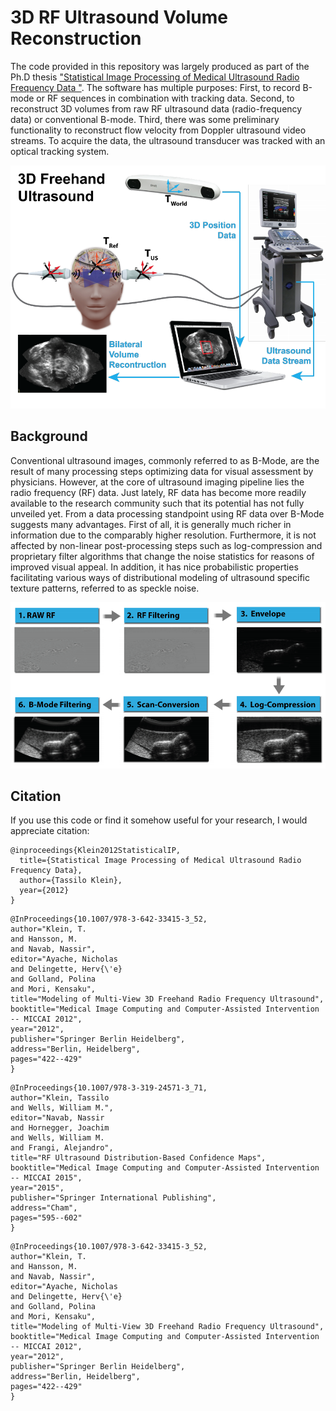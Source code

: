 # 3D RF Ultrasound Volume Reconstruction

The code provided in this repository was largely produced as part of the Ph.D thesis ["Statistical Image Processing of Medical Ultrasound Radio Frequency Data "](https://mediatum.ub.tum.de/1100919). The software has multiple purposes: First, to record B-mode or RF sequences in combination with tracking data. Second, to reconstruct 3D volumes from raw RF ultrasound data (radio-frequency data) or conventional B-mode. Third, there was some preliminary functionality to reconstruct flow velocity from Doppler ultrasound video streams. 
To acquire the data, the ultrasound transducer was tracked with an optical tracking system.

![3D Ultrasound Freehand System](https://github.com/TJKlein/3D_RFUltrasound_Reconstruction/blob/master/3DUSFreehand.png)

  
## Background

Conventional ultrasound images, commonly referred to as B-Mode, are the result of many processing
steps optimizing data for visual assessment by physicians. However, at the core of ultrasound imaging pipeline lies the radio frequency (RF) data. Just lately, RF data has become more readily available to the research community such that its potential has not fully unveiled yet. From a data processing standpoint using RF data over B-Mode suggests many advantages. First of all, it is generally much richer in information due to the comparably higher resolution. Furthermore, it is not affected by non-linear post-processing steps such as log-compression and proprietary filter algorithms that change the noise statistics for reasons of improved visual appeal. In addition, it has nice probabilistic properties facilitating various ways of distributional modeling of ultrasound specific texture patterns, referred to as speckle noise.

![RF to Bmode pipeline](https://github.com/TJKlein/3D_RFUltrasound_Reconstruction/blob/master/RFtoBmode.png)




## Citation
If you use this code or find it somehow useful for your research, I would appreciate citation:


```
@inproceedings{Klein2012StatisticalIP,
  title={Statistical Image Processing of Medical Ultrasound Radio Frequency Data},
  author={Tassilo Klein},
  year={2012}
}
```

```
@InProceedings{10.1007/978-3-642-33415-3_52,
author="Klein, T.
and Hansson, M.
and Navab, Nassir",
editor="Ayache, Nicholas
and Delingette, Herv{\'e}
and Golland, Polina
and Mori, Kensaku",
title="Modeling of Multi-View 3D Freehand Radio Frequency Ultrasound",
booktitle="Medical Image Computing and Computer-Assisted Intervention -- MICCAI 2012",
year="2012",
publisher="Springer Berlin Heidelberg",
address="Berlin, Heidelberg",
pages="422--429"
}
```

```
@InProceedings{10.1007/978-3-319-24571-3_71,
author="Klein, Tassilo
and Wells, William M.",
editor="Navab, Nassir
and Hornegger, Joachim
and Wells, William M.
and Frangi, Alejandro",
title="RF Ultrasound Distribution-Based Confidence Maps",
booktitle="Medical Image Computing and Computer-Assisted Intervention -- MICCAI 2015",
year="2015",
publisher="Springer International Publishing",
address="Cham",
pages="595--602"
}
```

```
@InProceedings{10.1007/978-3-642-33415-3_52,
author="Klein, T.
and Hansson, M.
and Navab, Nassir",
editor="Ayache, Nicholas
and Delingette, Herv{\'e}
and Golland, Polina
and Mori, Kensaku",
title="Modeling of Multi-View 3D Freehand Radio Frequency Ultrasound",
booktitle="Medical Image Computing and Computer-Assisted Intervention -- MICCAI 2012",
year="2012",
publisher="Springer Berlin Heidelberg",
address="Berlin, Heidelberg",
pages="422--429"
}
```

